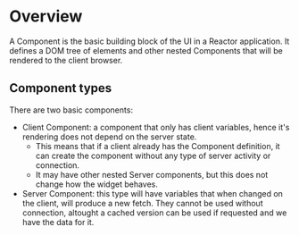 # Overview

A Component is the basic building block of the UI in a Reactor application. It defines a DOM tree of elements and other nested Components that will be rendered to the client browser.

## Component types

There are two basic components:
* Client Component: a component that only has client variables, hence it's rendering does not depend on the server state.
  * This means that if a client already has the Component definition, it can create the component without any type of server activity or connection.
  * It may have other nested Server components, but this does not change how the widget behaves.
* Server Component: this type will have variables that when changed on the client, will produce a new fetch. They cannot be used without connection, altought a cached version can be used if requested and we have the data for it.
